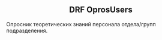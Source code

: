 <h2 align="center">DRF OprosUsers</h2>

Опросник теоретических знаний персонала отдела/групп подразделения.


